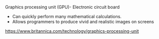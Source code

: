 Graphics processing unit (GPU)- Electronic circuit board
- Can quickly perform many mathematical calculations. 
- Allows programmers to produce vivid and realistic images on screens

https://www.britannica.com/technology/graphics-processing-unit
